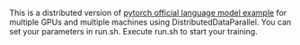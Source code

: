 This is a distributed version of [pytorch official language model example](https://github.com/pytorch/examples/tree/master/word_language_model) for multiple GPUs and multiple machines using DistributedDataParallel. You can set your parameters in run.sh. Execute run.sh to start your training.